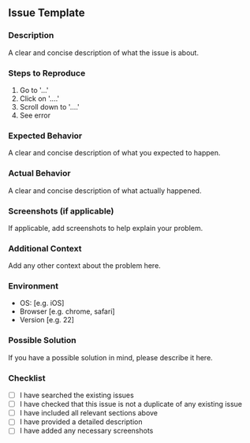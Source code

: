 ## Issue Template

### Description

A clear and concise description of what the issue is about.

### Steps to Reproduce

1. Go to '...'
2. Click on '....'
3. Scroll down to '....'
4. See error

### Expected Behavior

A clear and concise description of what you expected to happen.

### Actual Behavior

A clear and concise description of what actually happened.

### Screenshots (if applicable)

If applicable, add screenshots to help explain your problem.

### Additional Context

Add any other context about the problem here.

### Environment

- OS: [e.g. iOS]
- Browser [e.g. chrome, safari]
- Version [e.g. 22]

### Possible Solution

If you have a possible solution in mind, please describe it here.

### Checklist

- [ ] I have searched the existing issues
- [ ] I have checked that this issue is not a duplicate of any existing issue
- [ ] I have included all relevant sections above
- [ ] I have provided a detailed description
- [ ] I have added any necessary screenshots
